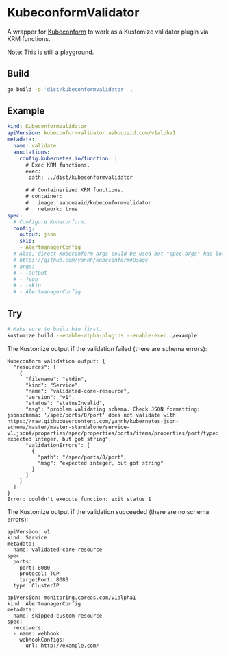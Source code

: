 # KubeconformValidator

A wrapper for [Kubeconform](https://github.com/yannh/kubeconform)
to work as a Kustomize validator plugin via KRM functions.

Note: This is still a playground.

## Build

```sh
go build -o 'dist/kubeconformvalidator' .
```

## Example
```yaml
kind: KubeconformValidator
apiVersion: kubeconformvalidator.aabouzaid.com/v1alpha1
metadata:
  name: validate
  annotations:
    config.kubernetes.io/function: |
      # Exec KRM functions.
      exec:
       path: ../dist/kubeconformvalidator

      # # Containerized KRM functions.
      # container:
      #   image: aabouzaid/kubeconformvalidator
      #   network: true
spec:
  # Configure Kubeconform.
  config:
    output: json
    skip:
    - AlertmanagerConfig
  # Also, direct Kubeconform args could be used but "spec.args" has lower priority over "spec.config".
  # https://github.com/yannh/kubeconform#Usage
  # args:
  # - -output
  # - json
  # - -skip
  # - AlertmanagerConfig
```

## Try
```sh
# Make sure to build bin first.
kustomize build --enable-alpha-plugins --enable-exec ./example
```

The Kustomize output if the validation failed (there are schema errors):
```
Kubeconform validation output: {
  "resources": [
    {
      "filename": "stdin",
      "kind": "Service",
      "name": "validated-core-resource",
      "version": "v1",
      "status": "statusInvalid",
      "msg": "problem validating schema. Check JSON formatting: jsonschema: '/spec/ports/0/port' does not validate with https://raw.githubusercontent.com/yannh/kubernetes-json-schema/master/master-standalone/service-v1.json#/properties/spec/properties/ports/items/properties/port/type: expected integer, but got string",
      "validationErrors": [
        {
          "path": "/spec/ports/0/port",
          "msg": "expected integer, but got string"
        }
      ]
    }
  ]
}
Error: couldn't execute function: exit status 1
```

The Kustomize output if the validation succeeded (there are no schema errors):
```
apiVersion: v1
kind: Service
metadata:
  name: validated-core-resource
spec:
  ports:
  - port: 8080
    protocol: TCP
    targetPort: 8080
  type: ClusterIP
---
apiVersion: monitoring.coreos.com/v1alpha1
kind: AlertmanagerConfig
metadata:
  name: skipped-custom-resource
spec:
  receivers:
  - name: webhook
    webhookConfigs:
    - url: http://example.com/
```
